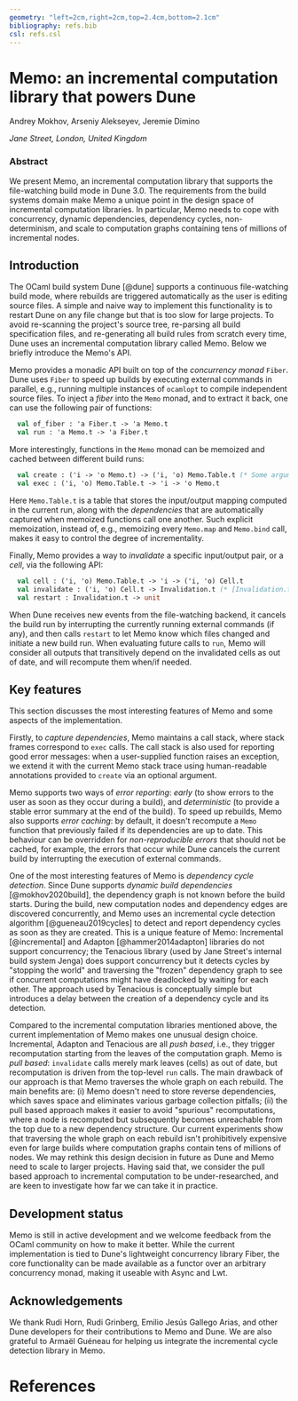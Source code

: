 ```yaml
---
geometry: "left=2cm,right=2cm,top=2.4cm,bottom=2.1cm"
bibliography: refs.bib
csl: refs.csl
---
```


# Memo: an incremental computation library that powers Dune

Andrey Mokhov, Arseniy Alekseyev, Jeremie Dimino

*Jane Street, London, United Kingdom*

### Abstract

We present Memo, an incremental computation library that supports the
file-watching build mode in Dune 3.0. The requirements from the build systems
domain make Memo a unique point in the design space of incremental computation
libraries. In particular, Memo needs to cope with concurrency, dynamic
dependencies, dependency cycles, non-determinism, and scale to computation
graphs containing tens of millions of incremental nodes.

## Introduction

The OCaml build system Dune [@dune] supports a continuous file-watching build
mode, where rebuilds are triggered automatically as the user is editing source
files. A simple and naive way to implement this functionality is to restart Dune
on any file change but that is too slow for large projects. To avoid re-scanning
the project's source tree, re-parsing all build specification files, and
re-generating all build rules from scratch every time, Dune uses an incremental
computation library called Memo. Below we briefly introduce the Memo's API.

Memo provides a monadic API built on top of the *concurrency monad* `Fiber`.
Dune uses `Fiber` to speed up builds by executing external commands in parallel,
e.g., running multiple instances of `ocamlopt` to compile independent source
files. To inject a *fiber* into the `Memo` monad, and to extract it back, one
can use the following pair of functions:

```ocaml
  val of_fiber : 'a Fiber.t -> 'a Memo.t
  val run : 'a Memo.t -> 'a Fiber.t
```

More interestingly, functions in the `Memo` monad can be memoized and cached
between different build runs:

```ocaml
  val create : ('i -> 'o Memo.t) -> ('i, 'o) Memo.Table.t (* Some arguments are omitted *)
  val exec : ('i, 'o) Memo.Table.t -> 'i -> 'o Memo.t
```

Here `Memo.Table.t` is a table that stores the input/output mapping computed in
the current run, along with the *dependencies* that are automatically captured
when memoized functions call one another. Such explicit memoization, instead of,
e.g., memoizing every `Memo.map` and `Memo.bind` call, makes it easy to control
the degree of incrementality.

Finally, Memo provides a way to *invalidate* a specific input/output pair, or a
*cell*, via the following API:

```ocaml
  val cell : ('i, 'o) Memo.Table.t -> 'i -> ('i, 'o) Cell.t
  val invalidate : ('i, 'o) Cell.t -> Invalidation.t (* [Invalidation.t]s can be combined *)
  val restart : Invalidation.t -> unit
```

When Dune receives new events from the file-watching backend, it cancels the
build run by interrupting the currently running external commands (if any), and
then calls `restart` to let Memo know which files changed and initiate a new
build run. When evaluating future calls to `run`, Memo will consider all outputs
that transitively depend on the invalidated cells as out of date, and will
recompute them when/if needed.

## Key features

This section discusses the most interesting features of Memo and some aspects of
the implementation.

Firstly, to *capture dependencies*, Memo maintains a call stack, where stack
frames correspond to `exec` calls. The call stack is also used for reporting
good error messages: when a user-supplied function raises an exception, we
extend it with the current Memo stack trace using human-readable annotations
provided to `create` via an optional argument.

Memo supports two ways of *error reporting*: *early* (to show errors to the user
as soon as they occur during a build), and *deterministic* (to provide a stable
error summary at the end of the build). To speed up rebuilds, Memo also supports
*error caching*: by default, it doesn't recompute a `Memo` function that
previously failed if its dependencies are up to date. This behaviour can be
overridden for *non-reproducible errors* that should not be cached, for example,
the errors that occur while Dune cancels the current build by interrupting the
execution of external commands.

One of the most interesting features of Memo is *dependency cycle detection*.
Since Dune supports *dynamic build dependencies* [@mokhov2020build], the
dependency graph is not known before the build starts. During the build, new
computation nodes and dependency edges are discovered concurrently, and Memo
uses an incremental cycle detection algorithm [@gueneau2019cycles] to detect and
report dependency cycles as soon as they are created. This is a unique feature
of Memo: Incremental [@incremental] and Adapton [@hammer2014adapton] libraries
do not support concurrency; the Tenacious library (used by Jane Street's
internal build system Jenga) does support concurrency but it detects cycles by
"stopping the world" and traversing the "frozen" dependency graph to see if
concurrent computations might have deadlocked by waiting for each other. The
approach used by Tenacious is conceptually simple but introduces a delay between
the creation of a dependency cycle and its detection.

Compared to the incremental computation libraries mentioned above, the current
implementation of Memo makes one unusual design choice. Incremental, Adapton and
Tenacious are all *push based*, i.e., they trigger recomputation starting from
the leaves of the computation graph. Memo is *pull based*: `invalidate` calls
merely mark leaves (cells) as out of date, but recomputation is driven from the
top-level `run` calls. The main drawback of our approach is that Memo traverses
the whole graph on each rebuild. The main benefits are: (i) Memo
doesn't need to store reverse dependencies, which saves space and eliminates
various garbage collection pitfalls; (ii) the pull based approach makes it
easier to avoid "spurious" recomputations, where a node is recomputed but
subsequently becomes unreachable from the top due to a new dependency structure.
Our current experiments show that traversing the whole graph on each rebuild
isn't prohibitively expensive even for large builds where computation graphs
contain tens of millions of nodes. We may rethink this design decision in future
as Dune and Memo need to scale to larger projects. Having said that, we consider
the pull based approach to incremental computation to be under-researched, and
are keen to investigate how far we can take it in practice.

## Development status

Memo is still in active development and we welcome feedback from the OCaml
community on how to make it better. While the current implementation is tied to
Dune's lightweight concurrency library Fiber, the core functionality can be made
available as a functor over an arbitrary concurrency monad, making it useable
with Async and Lwt.

## Acknowledgements

We thank Rudi Horn, Rudi Grinberg, Emilio Jesús Gallego Arias, and other Dune
developers for their contributions to Memo and Dune. We are also grateful to
Armaël Guéneau for helping us integrate the incremental cycle detection library
in Memo.

# References

<!-- References to be generated by Pandoc. -->
